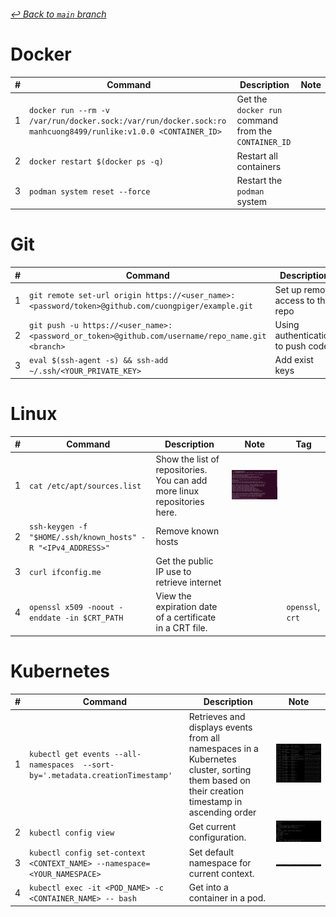 ###### [_↩ Back to `main` branch_](https://github.com/cuongpiger/cloud)

# Docker
|#|Command|Description|Note|
|-|-|-|-|
|1|`docker run --rm -v /var/run/docker.sock:/var/run/docker.sock:ro manhcuong8499/runlike:v1.0.0 <CONTAINER_ID>`|Get the `docker run` command from the `CONTAINER_ID`||
|2|`docker restart $(docker ps -q)`|Restart all containers||
|3|`podman system reset --force`|Restart the `podman` system||

# Git
|#|Command|Description|Note|
|-|-|-|-|
|1|`git remote set-url origin https://<user_name>:<password/token>@github.com/cuongpiger/example.git`|Set up remote access to the repo||
|2|`git push -u https://<user_name>:<password_or_token>@github.com/username/repo_name.git <branch>`|Using authentication to push code||
|3|`eval $(ssh-agent -s) && ssh-add ~/.ssh/<YOUR_PRIVATE_KEY>`|Add exist keys||

# Linux
|#|Command|Description|Note|Tag|
|-|-|-|-|-|
|1|`cat /etc/apt/sources.list`|Show the list of repositories. You can add more linux repositories here.|![](./img/linux/01.png)||
|2|`ssh-keygen -f "$HOME/.ssh/known_hosts" -R "<IPv4_ADDRESS>"`|Remove known hosts|||
|3|`curl ifconfig.me`|Get the public IP use to retrieve internet|||
|4|`openssl x509 -noout -enddate -in $CRT_PATH`|View the expiration date of a certificate in a CRT file.||`openssl`, `crt`|

# Kubernetes
|#|Command|Description|Note|
|-|-|-|-|
|1|`kubectl get events --all-namespaces  --sort-by='.metadata.creationTimestamp'`|Retrieves and displays events from all namespaces in a Kubernetes cluster, sorting them based on their creation timestamp in ascending order|![](./img/k8s/01.png)|
|2|`kubectl config view`|Get current configuration.|![](./img/k8s/02.png)|
|3|`kubectl config set-context <CONTEXT_NAME> --namespace=<YOUR_NAMESPACE>`|Set default namespace for current context.|![](./img/k8s/03.png)|
|4|`kubectl exec -it <POD_NAME> -c <CONTAINER_NAME> -- bash`|Get into a container in a pod.||

